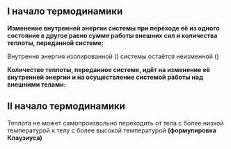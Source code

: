 ## I начало термодинамики

**Изменение внутренней энергии системы при переходе её из одного состояние в другое равно
сумме работы внешних сил и количества теплоты, переданной системе:**
<BlockMath math="
    \Delta U = A+Q
">

Внутрення энергия изолированной (<InlineMath math="A=0, Q=0">) системы  остаётся неизменной
(<InlineMath math="\Delta U=0">)

**Количество теплоты, переданное системе, идёт на изменение её внутренней энергии и на осуществление
системой работы над внешними телами:** <BlockMath math="
    Q = \Delta U +A'
">

## II начало термодинамики

Теплота не может самопроизвольно переходить от тела с более низкой температурой к телу
с более высокой температурой **(формулировка Клаузиуса)**